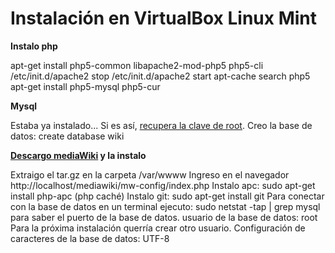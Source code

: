 # Instalación en VirtualBox Linux Mint

**Instalo php**
  
  apt-get install php5-common libapache2-mod-php5 php5-cli
  /etc/init.d/apache2 stop
  /etc/init.d/apache2 start
  apt-cache search php5
  apt-get install php5-mysql php5-cur

**Mysql**

  Estaba ya instalado... Si es así, [recupera la clave de root](http://stackoverflow.com/questions/10895163/how-to-find-out-the-mysql-root-password).
  Creo la base de datos: create database wiki
 
**[Descargo mediaWiki](https://www.mediawiki.org/wiki/Special:MyLanguage/Download) y la instalo**

  Extraigo el tar.gz en la carpeta /var/wwww
  Ingreso en el navegador http://localhost/mediawiki/mw-config/index.php
  Instalo apc: sudo apt-get install php-apc (php caché)
  Instalo git: sudo apt-get install git
  Para conectar con la base de datos en un terminal ejecuto:
  sudo netstat -tap | grep mysql     para saber el puerto de la base de datos.
  usuario de la base de datos: root   Para la próxima instalación querría crear otro usuario.
  Configuración de caracteres de la base de datos: UTF-8


  
